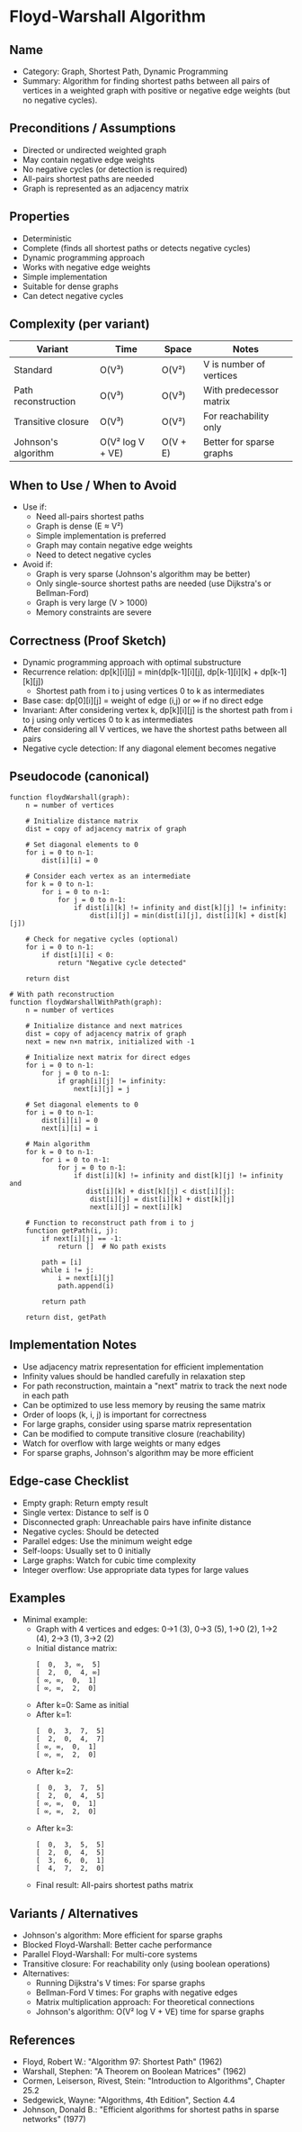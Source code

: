 # Floyd-Warshall Algorithm

## Name
- Category: Graph, Shortest Path, Dynamic Programming
- Summary: Algorithm for finding shortest paths between all pairs of vertices in a weighted graph with positive or negative edge weights (but no negative cycles).

## Preconditions / Assumptions
- Directed or undirected weighted graph
- May contain negative edge weights
- No negative cycles (or detection is required)
- All-pairs shortest paths are needed
- Graph is represented as an adjacency matrix

## Properties
- Deterministic
- Complete (finds all shortest paths or detects negative cycles)
- Dynamic programming approach
- Works with negative edge weights
- Simple implementation
- Suitable for dense graphs
- Can detect negative cycles

## Complexity (per variant)
| Variant | Time | Space | Notes |
|---|---|---|---|
| Standard | O(V³) | O(V²) | V is number of vertices |
| Path reconstruction | O(V³) | O(V³) | With predecessor matrix |
| Transitive closure | O(V³) | O(V²) | For reachability only |
| Johnson's algorithm | O(V² log V + VE) | O(V + E) | Better for sparse graphs |

## When to Use / When to Avoid
- Use if:
  - Need all-pairs shortest paths
  - Graph is dense (E ≈ V²)
  - Simple implementation is preferred
  - Graph may contain negative edge weights
  - Need to detect negative cycles
- Avoid if:
  - Graph is very sparse (Johnson's algorithm may be better)
  - Only single-source shortest paths are needed (use Dijkstra's or Bellman-Ford)
  - Graph is very large (V > 1000)
  - Memory constraints are severe

## Correctness (Proof Sketch)
- Dynamic programming approach with optimal substructure
- Recurrence relation: dp[k][i][j] = min(dp[k-1][i][j], dp[k-1][i][k] + dp[k-1][k][j])
  - Shortest path from i to j using vertices 0 to k as intermediates
- Base case: dp[0][i][j] = weight of edge (i,j) or ∞ if no direct edge
- Invariant: After considering vertex k, dp[k][i][j] is the shortest path from i to j using only vertices 0 to k as intermediates
- After considering all V vertices, we have the shortest paths between all pairs
- Negative cycle detection: If any diagonal element becomes negative

## Pseudocode (canonical)
```pseudo
function floydWarshall(graph):
    n = number of vertices
    
    # Initialize distance matrix
    dist = copy of adjacency matrix of graph
    
    # Set diagonal elements to 0
    for i = 0 to n-1:
        dist[i][i] = 0
    
    # Consider each vertex as an intermediate
    for k = 0 to n-1:
        for i = 0 to n-1:
            for j = 0 to n-1:
                if dist[i][k] != infinity and dist[k][j] != infinity:
                    dist[i][j] = min(dist[i][j], dist[i][k] + dist[k][j])
    
    # Check for negative cycles (optional)
    for i = 0 to n-1:
        if dist[i][i] < 0:
            return "Negative cycle detected"
    
    return dist

# With path reconstruction
function floydWarshallWithPath(graph):
    n = number of vertices
    
    # Initialize distance and next matrices
    dist = copy of adjacency matrix of graph
    next = new n×n matrix, initialized with -1
    
    # Initialize next matrix for direct edges
    for i = 0 to n-1:
        for j = 0 to n-1:
            if graph[i][j] != infinity:
                next[i][j] = j
    
    # Set diagonal elements to 0
    for i = 0 to n-1:
        dist[i][i] = 0
        next[i][i] = i
    
    # Main algorithm
    for k = 0 to n-1:
        for i = 0 to n-1:
            for j = 0 to n-1:
                if dist[i][k] != infinity and dist[k][j] != infinity and
                   dist[i][k] + dist[k][j] < dist[i][j]:
                    dist[i][j] = dist[i][k] + dist[k][j]
                    next[i][j] = next[i][k]
    
    # Function to reconstruct path from i to j
    function getPath(i, j):
        if next[i][j] == -1:
            return []  # No path exists
        
        path = [i]
        while i != j:
            i = next[i][j]
            path.append(i)
        
        return path
    
    return dist, getPath
```

## Implementation Notes
- Use adjacency matrix representation for efficient implementation
- Infinity values should be handled carefully in relaxation step
- For path reconstruction, maintain a "next" matrix to track the next node in each path
- Can be optimized to use less memory by reusing the same matrix
- Order of loops (k, i, j) is important for correctness
- For large graphs, consider using sparse matrix representation
- Can be modified to compute transitive closure (reachability)
- Watch for overflow with large weights or many edges
- For sparse graphs, Johnson's algorithm may be more efficient

## Edge-case Checklist
- Empty graph: Return empty result
- Single vertex: Distance to self is 0
- Disconnected graph: Unreachable pairs have infinite distance
- Negative cycles: Should be detected
- Parallel edges: Use the minimum weight edge
- Self-loops: Usually set to 0 initially
- Large graphs: Watch for cubic time complexity
- Integer overflow: Use appropriate data types for large values

## Examples
- Minimal example:
  - Graph with 4 vertices and edges: 0→1 (3), 0→3 (5), 1→0 (2), 1→2 (4), 2→3 (1), 3→2 (2)
  - Initial distance matrix:
    ```
    [  0,  3, ∞,  5]
    [  2,  0,  4, ∞]
    [ ∞, ∞,  0,  1]
    [ ∞, ∞,  2,  0]
    ```
  - After k=0: Same as initial
  - After k=1:
    ```
    [  0,  3,  7,  5]
    [  2,  0,  4,  7]
    [ ∞, ∞,  0,  1]
    [ ∞, ∞,  2,  0]
    ```
  - After k=2:
    ```
    [  0,  3,  7,  5]
    [  2,  0,  4,  5]
    [ ∞, ∞,  0,  1]
    [ ∞, ∞,  2,  0]
    ```
  - After k=3:
    ```
    [  0,  3,  5,  5]
    [  2,  0,  4,  5]
    [  3,  6,  0,  1]
    [  4,  7,  2,  0]
    ```
  - Final result: All-pairs shortest paths matrix

## Variants / Alternatives
- Johnson's algorithm: More efficient for sparse graphs
- Blocked Floyd-Warshall: Better cache performance
- Parallel Floyd-Warshall: For multi-core systems
- Transitive closure: For reachability only (using boolean operations)
- Alternatives:
  - Running Dijkstra's V times: For sparse graphs
  - Bellman-Ford V times: For graphs with negative edges
  - Matrix multiplication approach: For theoretical connections
  - Johnson's algorithm: O(V² log V + VE) time for sparse graphs

## References
- Floyd, Robert W.: "Algorithm 97: Shortest Path" (1962)
- Warshall, Stephen: "A Theorem on Boolean Matrices" (1962)
- Cormen, Leiserson, Rivest, Stein: "Introduction to Algorithms", Chapter 25.2
- Sedgewick, Wayne: "Algorithms, 4th Edition", Section 4.4
- Johnson, Donald B.: "Efficient algorithms for shortest paths in sparse networks" (1977)
